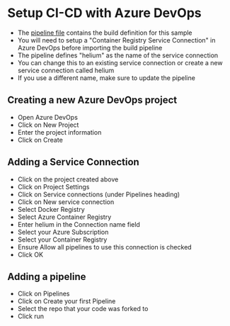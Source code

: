# Setup CI-CD with Azure DevOps

- The [pipeline file](azure-pipelines.yml) contains the build definition for this sample
- You will need to setup a "Container Registry Service Connection" in Azure DevOps before importing the build pipeline
- The pipeline defines "helium" as the name of the service connection
- You can change this to an existing service connection or create a new service connection called helium
- If you use a different name, make sure to update the pipeline

## Creating a new Azure DevOps project

- Open Azure DevOps
- Click on New Project
- Enter the project information
- Click on Create

## Adding a Service Connection

- Click on the project created above
- Click on Project Settings
- Click on Service connections (under Pipelines heading)
- Click on New service connection
- Select Docker Registry
- Select Azure Container Registry
- Enter helium in the Connection name field
- Select your Azure Subscription
- Select your Container Registry
- Ensure Allow all pipelines to use this connection is checked
- Click OK

## Adding a pipeline

- Click on Pipelines
- Click on Create your first Pipeline
- Select the repo that your code was forked to
- Click run